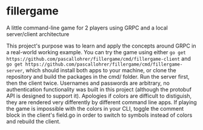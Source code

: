 # fillergame
A little command-line game for 2 players using GRPC and a local server/client architecture

This project's purpose was to learn and apply the concepts around GRPC in a real-world working example. You can try the game using either `go get https://github.com/pascallohrer/fillergame/cmd/fillergame-client` and `go get https://github.com/pascallohrer/fillergame/cmd/fillergame-server`, which should install both apps to your machine, or clone the repository and build the packages in the cmd/ folder. Run the server first, then the client twice. Usernames and passwords are arbitrary, no authentication functionality was built in this project (although the protobuf API is designed to support it). Apologies if colors are difficult to distiguish, they are rendered very differently by different command line apps. If playing the game is impossible with the colors in your CLI, toggle the comment block in the client's field.go in order to switch to symbols instead of colors and rebuild the client.